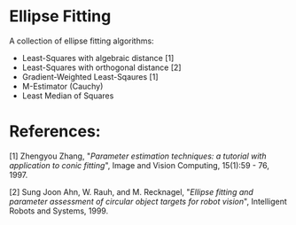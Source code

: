 Ellipse Fitting
========================

A collection of ellipse fitting algorithms:
* Least-Squares with algebraic distance [1]
* Least-Squares with orthogonal distance [2]
* Gradient-Weighted Least-Sqaures [1]
* M-Estimator (Cauchy)
* Least Median of Squares

References:
=========================
[1] Zhengyou Zhang, "*Parameter estimation techniques: a tutorial with application to conic fitting*", Image and Vision Computing, 15(1):59 - 76, 1997.

[2] Sung Joon Ahn, W. Rauh, and M. Recknagel, "*Ellipse fitting and parameter assessment of circular object targets for robot vision*", Intelligent Robots and Systems, 1999.
 
